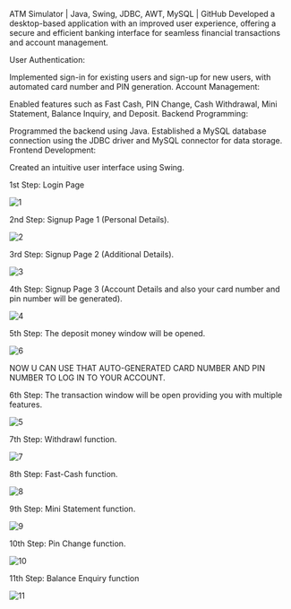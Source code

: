 ATM Simulator | Java, Swing, JDBC, AWT, MySQL | GitHub
Developed a desktop-based application with an improved user experience, offering a secure and efficient banking interface for seamless financial transactions and account management.

User Authentication:

Implemented sign-in for existing users and sign-up for new users, with automated card number and PIN generation.
Account Management:

Enabled features such as Fast Cash, PIN Change, Cash Withdrawal, Mini Statement, Balance Inquiry, and Deposit.
Backend Programming:

Programmed the backend using Java.
Established a MySQL database connection using the JDBC driver and MySQL connector for data storage.
Frontend Development:

Created an intuitive user interface using Swing.

1st Step: Login Page

![1](https://github.com/user-attachments/assets/bc6667eb-b3f7-462b-b995-fe728c836057)



2nd Step: Signup Page 1 (Personal Details).

![2](https://github.com/user-attachments/assets/6e235280-81ac-4194-9d2d-52fc3d8a6d85)


3rd Step: Signup Page 2 (Additional Details).

![3](https://github.com/user-attachments/assets/acf33fea-7ba5-47df-997b-c9f51665558c)


4th Step: Signup Page 3 (Account Details and also your card number and pin number will be generated).

![4](https://github.com/user-attachments/assets/5389ce27-ecc6-42c9-99b9-6b267db4c7c4)


5th Step: The deposit money window will be opened.

![6](https://github.com/user-attachments/assets/716098ad-ec1c-4087-8cc6-184b9ebb80a4)


NOW U CAN USE THAT AUTO-GENERATED CARD NUMBER AND PIN NUMBER TO LOG IN TO YOUR ACCOUNT.


6th Step: The transaction window will be open providing you with multiple features. 

![5](https://github.com/user-attachments/assets/eb448b26-d445-470e-95a0-88dcbad88273)


7th Step: Withdrawl function.

![7](https://github.com/user-attachments/assets/4fcfbf99-8579-4c0c-bb94-938ad6b33dd0)


8th Step: Fast-Cash function.

![8](https://github.com/user-attachments/assets/bfb5bb8d-196a-4dd5-bd75-c3cdeeda2092)


9th Step: Mini Statement function.

![9](https://github.com/user-attachments/assets/049bb812-843a-414b-8492-9ae7d6f254b0)


10th Step: Pin Change function.

![10](https://github.com/user-attachments/assets/6849ee7d-aebd-477f-ab8f-d60179a503cc)


11th Step: Balance Enquiry function

![11](https://github.com/user-attachments/assets/cf6263a0-7521-4f3c-9978-0cc3f05c6e54)


